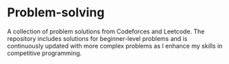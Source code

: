 # Problem-solving
A collection of problem solutions from Codeforces and Leetcode. The repository includes solutions for beginner-level problems and is continuously updated with more complex problems as I enhance my skills in competitive programming.
